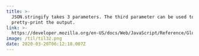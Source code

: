 ```yaml
---
title: >-
  JSON.stringify takes 3 parameters. The third parameter can be used to
  pretty-print the output.
link: >-
  https://developer.mozilla.org/en-US/docs/Web/JavaScript/Reference/Global_Objects/JSON/stringify
image: /til/til32.png
date: 2020-03-20T06:12:18.007Z
---
```

